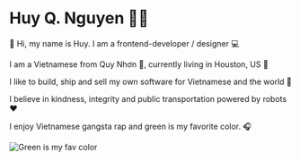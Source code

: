 # Huy Q. Nguyen 👦🏻
🖖 Hi, my name is Huy. I am a frontend-developer / designer 💻

I am a Vietnamese from Quy Nhơn 🌊, currently living in Houston, US 🌳

I like to build, ship and sell my own software for Vietnamese and the world 🚀

I believe in kindness, integrity and public transportation powered by robots ❤️ 

I enjoy Vietnamese gangsta rap and green is my favorite color. 🎧

![Green is my fav color](https://media2.giphy.com/media/zqXnds4QxHRZK/giphy.gif?cid=ecf05e47wmatrnvuh8lbe8np18w9lazb6fdvxxopye2yn1sa&rid=giphy.gif&ct=g)
